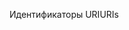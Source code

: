 <span data-ttu-id="35d93-101">Идентификаторы URI</span><span class="sxs-lookup"><span data-stu-id="35d93-101">URIs</span></span>